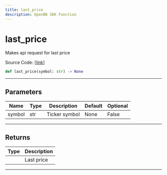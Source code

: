 ```yaml
---
title: last_price
description: OpenBB SDK Function
---
```


# last_price

Makes api request for last price

Source Code: [[link](https://github.com/OpenBB-finance/OpenBBTerminal/tree/main/openbb_terminal/stocks/options/tradier_model.py#L275)]

```python
def last_price(symbol: str) -> None
```
---
## Parameters

| Name | Type | Description | Default | Optional |
| ---- | ---- | ----------- | ------- | -------- |
| symbol | str | Ticker symbol | None | False |

---
## Returns

| Type | Description |
| ---- | ----------- |
|  | Last price |

---
